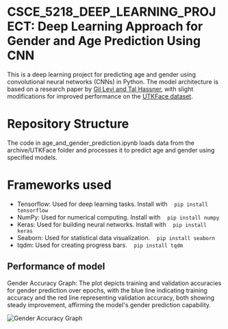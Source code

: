 # CSCE_5218_DEEP_LEARNING_PROJECT: Deep Learning Approach for Gender and Age Prediction Using CNN

This is a deep learning project for predicting age and gender using convolutional neural networks (CNNs) in Python. The model architecture is based on a research paper by [Gil Levi and Tal Hassner](https://talhassner.github.io/home/publication/2015_CVPR), with slight modifications for improved performance on the [UTKFace dataset](https://www.kaggle.com/datasets/jangedoo/utkface-new).

# Repository Structure

The code in age_and_gender_prediction.ipynb loads data from the archive/UTKFace folder and processes it to predict age and gender using specified models.


# Frameworks used

-   Tensorflow: Used for deep learning tasks. Install with &nbsp;&nbsp; `pip install tensorflow`
-   NumPy: Used for numerical computing. Install with &nbsp;&nbsp; `pip install numpy`
-   Keras: Used for building neural networks. Install with &nbsp;&nbsp; `pip install keras`
-   Seaborn: Used for statistical data visualization. &nbsp;&nbsp; `pip install seaborn`
-   tqdm: Used for creating progress bars. &nbsp;&nbsp; `pip install tqdm`

## Performance of model

Gender Accuracy Graph:​ The plot depicts training and validation accuracies for gender prediction over epochs, with the blue line indicating training accuracy and the red line representing validation accuracy, both showing steady improvement, affirming the model's gender prediction capability.​

![Gender Accuracy Graph](https://github.com/vinay2132/CSCE_5218_DEEP_LEARNING_PROJECT/assets/63947925/fde2bbfa-2c08-4e68-ac21-f7664e987f50)


